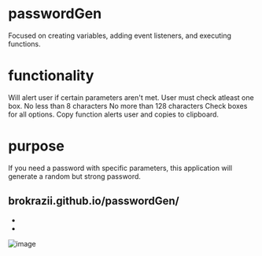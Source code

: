 # passwordGen
Focused on creating variables, adding event listeners, and executing functions.

# functionality
Will alert user if certain parameters aren't met. User must check atleast one box. No less than 8 characters No more than 128 characters Check boxes for all options. Copy function alerts user and copies to clipboard.

# purpose
If you need a password with specific parameters, this application will generate a random but strong password.

brokrazii.github.io/passwordGen/
-
-
-
![image](https://user-images.githubusercontent.com/65319012/85974440-4c014b00-b98a-11ea-886a-d9cb5d2d0215.png)
